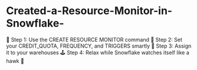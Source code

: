 # Created-a-Resource-Monitor-in-Snowflake-
🎯 Step 1: Use the CREATE RESOURCE MONITOR command  🧠 Step 2: Set your CREDIT_QUOTA, FREQUENCY, and TRIGGERS smartly  🚦 Step 3: Assign it to your warehouses  🕹️ Step 4: Relax while Snowflake watches itself like a hawk 🦅
